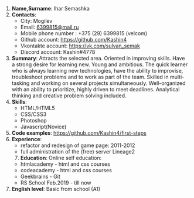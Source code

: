 1. **Name,Surname**: Ihar Semashka
2. **Contacts**:
   * City: Mogilev
   * Email: 6399815@mail.ru 
   * Mobile phone number : +375 (29) 6399815 (velcom)
   * Github account: https://github.com/Kashin4
   * Vkontakte account: https://vk.com/sulvan_semak
   * Discord account: Kashin#4778
3. **Summary**: Attracts the selected area. Oriented in improving skills. Have a strong desire for learning new. 
    Young and ambitious. The quick learner who is always learning new technologies, have the ability to improvise, troubleshoot problems and to work as part of the team. Skilled in multi-tasking and working on several projects simultaneously. 
    Well-organized with an ability to prioritize, highly driven to meet deadlines. Analytical thinking and creative problem solving included.
4. **Skills**:  
   * HTML/HTML5
   * CSS/CSS3
   * Photoshop
   * Javascript(Novice)
5. **Code examples**: https://github.com/Kashin4/first-steps
6. **Experience**:  
   * refactor and redesign of game page: 2011-2012
   * full administration of the (free) server Lineage2
   7. **Education**: Online self education: 
   * htmlacademy - html  and css courses
   * codeacademy - html  and css courses
   * Geekbrains - Git
   * RS School Feb.2019 - till now
8. **English level**: Basic from school (A1)